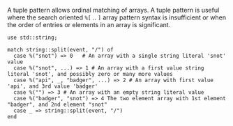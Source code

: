 
A tuple pattern allows ordinal matching of arrays. A tuple pattern is useful
where the search oriented `%[` .. `]` array pattern syntax is insufficient or
when the order of entries or elements in an array is significant.

```tremor
use std::string;

match string::split(event, "/") of
  case %("snot") => 0	# An array with a single string literal 'snot' value
  case %("snot", ...) => 1 # An array with a first value string literal 'snot', and possibly zero or many more values
  case %("api", _, "badger", ...) => 2 # An array with first value 'api', and 3rd value 'badger'
  case %("") => 3 # An array with an empty string literal value
  case %("badger", "snot") => 4 The two element array with 1st element "badger", and 2nd element "snot"
  case _ => string::split(event, "/")
end
```

